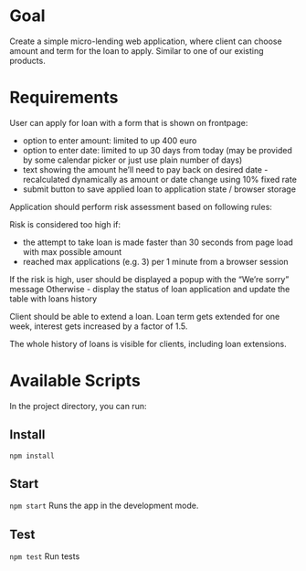 # Goal
Create a simple micro-lending web application, where client can choose amount and term for the loan to apply. Similar to one of our existing products.

# Requirements
User can apply for loan with a form that is shown on frontpage:
- option to enter amount: limited to up 400 euro
- option to enter date: limited to up 30 days from today (may be provided by some calendar picker or just use plain number of days)
- text showing the amount he’ll need to pay back on desired date - recalculated dynamically as amount or date change using 10% fixed rate
- submit button to save applied loan to application state / browser storage

Application should perform risk assessment based on following rules:

Risk is considered too high if:

- the attempt to take loan is made faster than 30 seconds from page load with max possible amount
- reached max applications (e.g. 3) per 1 minute from a browser session

If the risk is high, user should be displayed a popup with the “We’re sorry” message
Otherwise - display the status of loan application and update the table with loans history  

Client should be able to extend a loan. Loan term gets extended for one week, interest gets increased by a factor of 1.5.

The whole history of loans is visible for clients, including loan extensions.

# Available Scripts
In the project directory, you can run:
## Install
`npm install`

##  Start
`npm start`
Runs the app in the development mode.

##  Test
`npm test`
Run tests